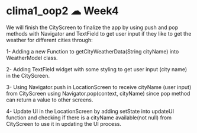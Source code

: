 # clima1_oop2  ☁ Week4
We will finish the CityScreen to finalize the app by using push and pop methods with Navigator and TextField to get user input if they like to get the weather for
different cities through:

1- Adding a new Function to getCityWeatherData(String cityName) into WeatherModel class.

2- Adding TextField widget with some styling to get user input (city name) in the CityScreen.

3- Using Navigator.push in LocationScreen to receive cityName (user input) from CityScreen using
Navigator.pop(context, cityName) since pop method can return a value to other screens.

4- Update UI in the LocationScreen by adding setState into updateUI function and checking if there
is a cityName available(not null) from CityScreen to use it in updating the UI process.
